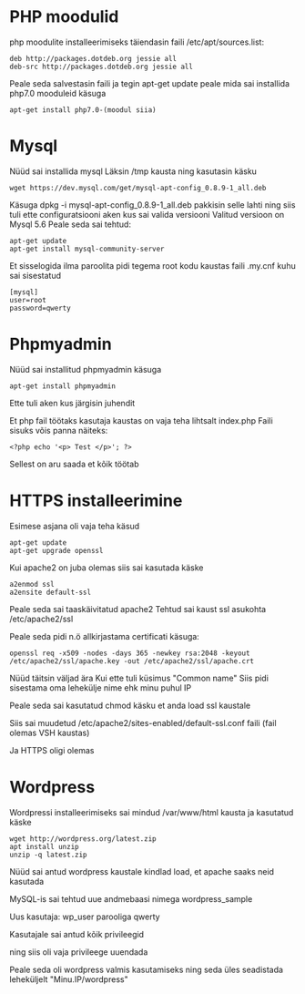# PHP moodulid
php moodulite installeerimiseks täiendasin faili /etc/apt/sources.list:
```
deb http://packages.dotdeb.org jessie all
deb-src http://packages.dotdeb.org jessie all
```
Peale seda salvestasin faili ja tegin apt-get update peale mida sai installida
php7.0 mooduleid käsuga
```
apt-get install php7.0-(moodul siia)
```
# Mysql

Nüüd sai installida mysql
Läksin /tmp kausta ning kasutasin käsku
```
wget https://dev.mysql.com/get/mysql-apt-config_0.8.9-1_all.deb
```
Käsuga dpkg -i mysql-apt-config_0.8.9-1_all.deb pakkisin selle lahti ning siis tuli
ette configuratsiooni aken kus sai valida versiooni
Valitud versioon on Mysql 5.6
Peale seda sai tehtud:
```
apt-get update
apt-get install mysql-community-server
```

Et sisselogida ilma paroolita pidi tegema root kodu kaustas faili
.my.cnf kuhu sai sisestatud
```
[mysql]
user=root
password=qwerty
```
# Phpmyadmin

Nüüd sai installitud phpmyadmin käsuga
```
apt-get install phpmyadmin
```
Ette tuli aken kus järgisin juhendit

Et php fail töötaks kasutaja kaustas on vaja teha lihtsalt index.php
Faili sisuks võis panna näiteks:
```
<?php echo '<p> Test </p>'; ?>
```

Sellest on aru saada et kõik töötab


# HTTPS installeerimine

Esimese asjana oli vaja teha käsud
```
apt-get update
apt-get upgrade openssl
```
Kui apache2 on juba olemas siis sai kasutada käske
```
a2enmod ssl
a2ensite default-ssl
```
Peale seda sai taaskäivitatud apache2
Tehtud sai kaust ssl asukohta /etc/apache2/ssl

Peale seda pidi n.ö allkirjastama certificati käsuga:
```
openssl req -x509 -nodes -days 365 -newkey rsa:2048 -keyout /etc/apache2/ssl/apache.key -out /etc/apache2/ssl/apache.crt
```
Nüüd täitsin väljad ära
Kui ette tuli küsimus "Common name"
Siis pidi sisestama oma lehekülje nime ehk minu puhul IP

Peale seda sai kasutatud chmod käsku et anda load ssl kaustale

Siis sai muudetud /etc/apache2/sites-enabled/default-ssl.conf faili (fail olemas VSH kaustas)

Ja HTTPS oligi olemas

# Wordpress
Wordpressi installeerimiseks sai mindud /var/www/html kausta ja kasutatud käske
```
wget http://wordpress.org/latest.zip
apt install unzip
unzip -q latest.zip
```
Nüüd sai antud wordpress kaustale kindlad load, et apache saaks neid kasutada

MySQL-is sai tehtud uue andmebaasi nimega wordpress_sample

Uus kasutaja: wp_user parooliga qwerty

Kasutajale sai antud kõik privileegid

ning siis oli vaja privileege uuendada

Peale seda oli wordpress valmis kasutamiseks ning seda üles seadistada leheküljelt "Minu.IP/wordpress"

